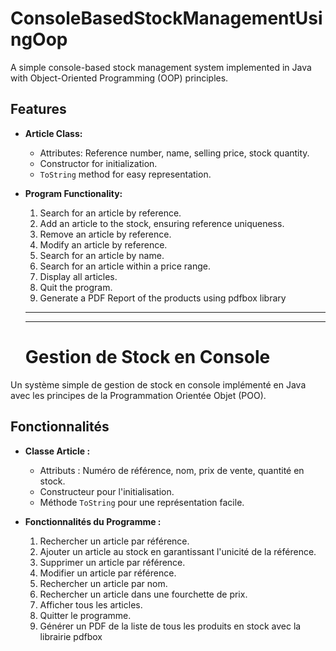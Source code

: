 # ConsoleBasedStockManagementUsingOop

A simple console-based stock management system implemented in Java with Object-Oriented Programming (OOP) principles.

## Features

- **Article Class:**
  - Attributes: Reference number, name, selling price, stock quantity.
  - Constructor for initialization.
  - `ToString` method for easy representation.

- **Program Functionality:**
  1. Search for an article by reference.
  2. Add an article to the stock, ensuring reference uniqueness.
  3. Remove an article by reference.
  4. Modify an article by reference.
  5. Search for an article by name.
  6. Search for an article within a price range.
  7. Display all articles.
  8. Quit the program.
  9. Generate a PDF Report of the products using pdfbox library

  ----------------------------------------------------------------------------------------------------------------------------------------------------
  ----------------------------------------------------------------------------------------------------------------------------------------------------

  # Gestion de Stock en Console

Un système simple de gestion de stock en console implémenté en Java avec les principes de la Programmation Orientée Objet (POO).

## Fonctionnalités

- **Classe Article :**
  - Attributs : Numéro de référence, nom, prix de vente, quantité en stock.
  - Constructeur pour l'initialisation.
  - Méthode `ToString` pour une représentation facile.

- **Fonctionnalités du Programme :**
  1. Rechercher un article par référence.
  2. Ajouter un article au stock en garantissant l'unicité de la référence.
  3. Supprimer un article par référence.
  4. Modifier un article par référence.
  5. Rechercher un article par nom.
  6. Rechercher un article dans une fourchette de prix.
  7. Afficher tous les articles.
  8. Quitter le programme.
  9. Générer un PDF de la liste de tous les produits en stock avec la librairie pdfbox
